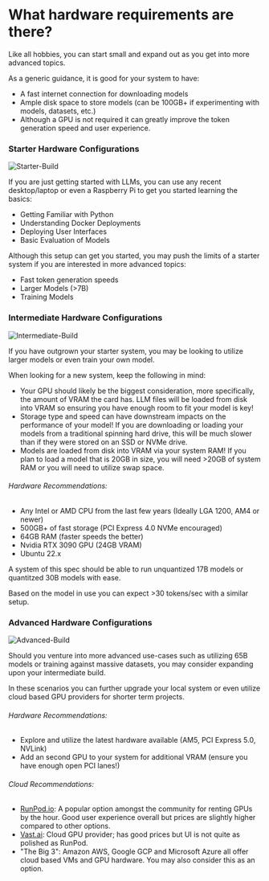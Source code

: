 # What hardware requirements are there?

Like all hobbies, you can start small and expand out as you get into more advanced topics.

As a generic guidance, it is good for your system to have:
- A fast internet connection for downloading models
- Ample disk space to store models (can be 100GB+ if experimenting with models, datasets, etc.)
- Although a GPU is not required it can greatly improve the token generation speed and user experience.

### Starter Hardware Configurations

![Starter-Build](https://www.digitaltrends.com/wp-content/uploads/2022/08/macbook-air-m2-1.jpg)

If you are just getting started with LLMs, you can use any recent desktop/laptop or even a Raspberry Pi to get you started learning the basics:

- Getting Familiar with Python
- Understanding Docker Deployments
- Deploying User Interfaces
- Basic Evaluation of Models

Although this setup can get you started, you may push the limits of a starter system if you are interested in more advanced topics:

- Fast token generation speeds
- Larger Models (>7B)
- Training Models

### Intermediate Hardware Configurations

![Intermediate-Build](https://www.pcworld.com/wp-content/uploads/2023/04/dsc01056-100858556-orig.jpg)

If you have outgrown your starter system, you may be looking to utilize larger models or even train your own model.

When looking for a new system, keep the following in mind:
- Your GPU should likely be the biggest consideration, more specifically, the amount of VRAM the card has. LLM files will be loaded from disk into VRAM so ensuring you have enough room to fit your model is key!
- Storage type and speed can have downstream impacts on the performance of your model! If you are downloading or loading your models from a traditional spinning hard drive, this will be much slower than if they were stored on an SSD or NVMe drive.
- Models are loaded from disk into VRAM via your system RAM! If you plan to load a model that is 20GB in size, you will need >20GB of system RAM or you will need to utilize swap space.

###### Hardware Recommendations:
- Any Intel or AMD CPU from the last few years (Ideally LGA 1200, AM4 or newer)
- 500GB+ of fast storage (PCI Express 4.0 NVMe encouraged)
- 64GB RAM (faster speeds the better)
- Nvidia RTX 3090 GPU (24GB VRAM)
- Ubuntu 22.x

A system of this spec should be able to run unquantized 17B models or quantitzed 30B models with ease. 

Based on the model in use you can expect >30 tokens/sec with a similar setup. 

### Advanced Hardware Configurations

![Advanced-Build](https://www.advsyscon.com/blog/wp-content/uploads/data-center-transformation.jpg)

Should you venture into more advanced use-cases such as utilizing 65B models or training against massive datasets, you may consider expanding upon your intermediate build.

In these scenarios you can further upgrade your local system or even utilize cloud based GPU providers for shorter term projects.

###### Hardware Recommendations: 
- Explore and utilize the latest hardware available (AM5, PCI Express 5.0, NVLink)
- Add an second GPU to your system for additional VRAM (ensure you have enough open PCI lanes!)

###### Cloud Recommendations:
- [RunPod.io](https://www.runpod.io/): A popular option amongst the community for renting GPUs by the hour. Good user experience overall but prices are slightly higher compared to other options.
- [Vast.ai](https://vast.ai/): Cloud GPU provider; has good prices but UI is not quite as polished as RunPod.
- "The Big 3": Amazon AWS, Google GCP and Microsoft Azure all offer cloud based VMs and GPU hardware. You may also consider this as an option.
